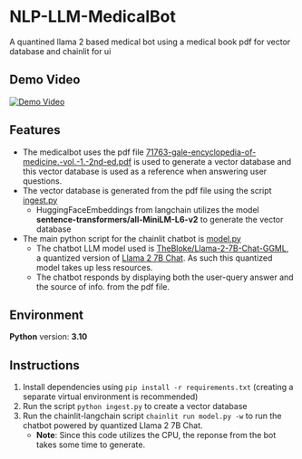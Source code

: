 # NLP-LLM-MedicalBot
A quantined llama 2 based medical bot using a medical book pdf for vector database and chainlit for ui

## Demo Video
[![Demo Video](https://img.youtube.com/vi/5z5KZz6xZmQ/0.jpg)](https://youtu.be/5z5KZz6xZmQ)

## Features
- The medicalbot uses the pdf file [71763-gale-encyclopedia-of-medicine.-vol.-1.-2nd-ed.pdf](https://github.com/rukshar69/NLP-LLM-MedicalBot/blob/main/medical_bot_llm/data/71763-gale-encyclopedia-of-medicine.-vol.-1.-2nd-ed.pdf) is used to generate a vector database and this vector database is used as a reference when answering user questions.
- The vector database is generated from the pdf file using the script [ingest.py](https://github.com/rukshar69/NLP-LLM-MedicalBot/blob/main/medical_bot_llm/ingest.py)
    - HuggingFaceEmbeddings from langchain utilizes the model **sentence-transformers/all-MiniLM-L6-v2** to generate the vector database
- The main python script for the chainlit chatbot is [model.py](https://github.com/rukshar69/NLP-LLM-MedicalBot/blob/main/medical_bot_llm/model.py)
    - The chatbot LLM model used is [TheBloke/Llama-2-7B-Chat-GGML](https://huggingface.co/TheBloke/Llama-2-7B-Chat-GGML), a quantized version of [Llama 2 7B Chat](https://huggingface.co/meta-llama/Llama-2-7b-chat-hf). As such this quantized model takes up less resources.
    - The chatbot responds by displaying both the user-query answer and the source of info. from the pdf file.

## Environment
**Python** version: **3.10**

## Instructions
1. Install dependencies using `pip install -r requirements.txt` (creating a separate virtual environment is recommended)
2. Run the script `python ingest.py` to create a vector database
3. Run the chainlit-langchain script `chainlit run model.py -w` to run the chatbot powered by quantized Llama 2 7B Chat.
    - **Note**: Since this code utilizes the CPU, the reponse from the bot takes some time to generate.